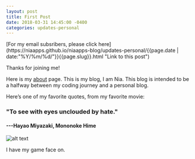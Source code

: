 ```yaml
---
layout: post
title: First Post
date: 2018-03-31 14:45:00 -0400
categories: updates-personal
---
```

<!-- Need to copy/paste to each post: -->
<div class="feed" markdown="1">
 [For my email subsribers, please click here](https://niaapps.github.io/niaapps-blog/updates-personal/{{page.date | date:"%Y/%m/%d/"}}{{page.slug}}.html "Link to this post")
</div>

Thanks for joining me!

Here is my [about](https://niaapps.github.io/about.html) page.
This is my blog, I am Nia.
This blog is intended to be a halfway between my coding journey and a personal blog.

Here’s one of my favorite quotes, from my favorite movie:
### "To see with eyes unclouded by hate."
#### ---Hayao Miyazaki, Mononoke Hime

![alt text](https://media0.giphy.com/media/bCso2YhdHY6XK/giphy.gif "San putting her mask on")

I have my game face on.